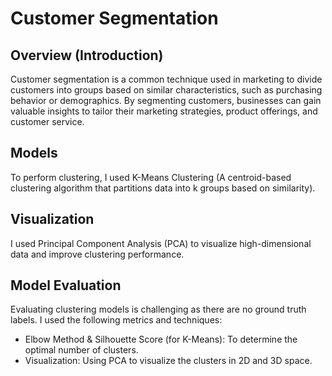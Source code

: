# Customer Segmentation
## Overview (Introduction)
Customer segmentation is a common technique used in marketing to divide customers into groups based on similar characteristics, such as purchasing behavior or demographics. By segmenting customers, businesses can gain valuable insights to tailor their marketing strategies, product offerings, and customer service.

## Models
To perform clustering, I used K-Means Clustering (A centroid-based clustering algorithm that partitions data into k groups based on similarity).

## Visualization
I used Principal Component Analysis (PCA) to visualize high-dimensional data and improve clustering performance.

## Model Evaluation
Evaluating clustering models is challenging as there are no ground truth labels. I used the following metrics and techniques:

- Elbow Method & Silhouette Score (for K-Means): To determine the optimal number of clusters.
- Visualization: Using PCA to visualize the clusters in 2D and 3D space.
